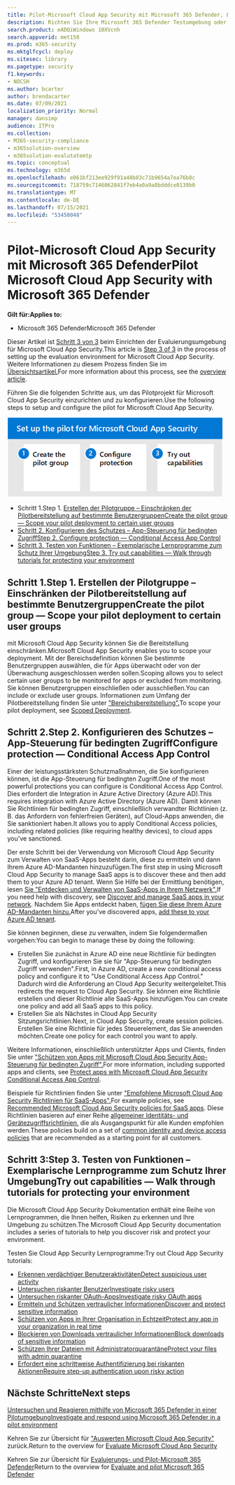 ```yaml
---
title: Pilot-Microsoft Cloud App Security mit Microsoft 365 Defender, Erstellen von Pilotgruppen, Konfigurieren der Steuerung des bedingten Zugriffs, Testen von Funktionen, Einrichten im Rahmen Microsoft 365 Defender
description: Richten Sie Ihre Microsoft 365 Defender Testumgebung oder Pilotumgebung ein, um die Sicherheitslösung zum Schutz von Geräten, Identität, Daten und Anwendungen zu testen und zu testen.
search.product: eADQiWindows 10XVcnh
search.appverid: met150
ms.prod: m365-security
ms.mktglfcycl: deploy
ms.sitesec: library
ms.pagetype: security
f1.keywords:
- NOCSH
ms.author: bcarter
author: brendacarter
ms.date: 07/09/2021
localization_priority: Normal
manager: dansimp
audience: ITPro
ms.collection:
- M365-security-compliance
- m365solution-overview
- m365solution-evalutatemtp
ms.topic: conceptual
ms.technology: m365d
ms.openlocfilehash: e061bf213ee929f91a48b03c71b9654a7ea76b8c
ms.sourcegitcommit: 718759c7146062841f7eb4a0a9a8bdddce0139b0
ms.translationtype: MT
ms.contentlocale: de-DE
ms.lasthandoff: 07/15/2021
ms.locfileid: "53458048"
---
```

# <a name="pilot-microsoft-cloud-app-security-with-microsoft-365-defender"></a><span data-ttu-id="a5f53-103">Pilot-Microsoft Cloud App Security mit Microsoft 365 Defender</span><span class="sxs-lookup"><span data-stu-id="a5f53-103">Pilot Microsoft Cloud App Security with Microsoft 365 Defender</span></span>


<span data-ttu-id="a5f53-104">**Gilt für:**</span><span class="sxs-lookup"><span data-stu-id="a5f53-104">**Applies to:**</span></span>
- <span data-ttu-id="a5f53-105">Microsoft 365 Defender</span><span class="sxs-lookup"><span data-stu-id="a5f53-105">Microsoft 365 Defender</span></span>

<span data-ttu-id="a5f53-106">Dieser Artikel ist [Schritt 3 von 3](eval-defender-mcas-overview.md) beim Einrichten der Evaluierungsumgebung für Microsoft Cloud App Security.</span><span class="sxs-lookup"><span data-stu-id="a5f53-106">This article is [Step 3 of 3](eval-defender-mcas-overview.md) in the process of setting up the evaluation environment for Microsoft Cloud App Security.</span></span> <span data-ttu-id="a5f53-107">Weitere Informationen zu diesem Prozess finden Sie im [Übersichtsartikel.](eval-defender-mcas-overview.md)</span><span class="sxs-lookup"><span data-stu-id="a5f53-107">For more information about this process, see the [overview article](eval-defender-mcas-overview.md).</span></span>

<span data-ttu-id="a5f53-108">Führen Sie die folgenden Schritte aus, um das Pilotprojekt für Microsoft Cloud App Security einzurichten und zu konfigurieren.</span><span class="sxs-lookup"><span data-stu-id="a5f53-108">Use the following steps to setup and configure the pilot for Microsoft Cloud App Security.</span></span>


![Schritte für pilotierende Microsoft Cloud App Security](../../media/defender/m365-defender-mcas-pilot-steps.png)

- <span data-ttu-id="a5f53-110">Schritt 1.</span><span class="sxs-lookup"><span data-stu-id="a5f53-110">Step 1.</span></span> [<span data-ttu-id="a5f53-111">Erstellen der Pilotgruppe – Einschränken der Pilotbereitstellung auf bestimmte Benutzergruppen</span><span class="sxs-lookup"><span data-stu-id="a5f53-111">Create the pilot group — Scope your pilot deployment to certain user groups</span></span>](#step-1-create-the-pilot-group--scope-your-pilot-deployment-to-certain-user-groups)
- [<span data-ttu-id="a5f53-112">Schritt 2. Konfigurieren des Schutzes – App-Steuerung für bedingten Zugriff</span><span class="sxs-lookup"><span data-stu-id="a5f53-112">Step 2. Configure protection — Conditional Access App Control</span></span>](#step-2-configure-protection--conditional-access-app-control)
- [<span data-ttu-id="a5f53-113">Schritt 3. Testen von Funktionen – Exemplarische Lernprogramme zum Schutz Ihrer Umgebung</span><span class="sxs-lookup"><span data-stu-id="a5f53-113">Step 3. Try out capabilities — Walk through tutorials for protecting your environment</span></span>](#step-3-try-out-capabilities--walk-through-tutorials-for-protecting-your-environment) 


## <a name="step-1-create-the-pilot-group--scope-your-pilot-deployment-to-certain-user-groups"></a><span data-ttu-id="a5f53-114">Schritt 1.</span><span class="sxs-lookup"><span data-stu-id="a5f53-114">Step 1.</span></span> <span data-ttu-id="a5f53-115">Erstellen der Pilotgruppe – Einschränken der Pilotbereitstellung auf bestimmte Benutzergruppen</span><span class="sxs-lookup"><span data-stu-id="a5f53-115">Create the pilot group — Scope your pilot deployment to certain user groups</span></span>

<span data-ttu-id="a5f53-116">mit Microsoft Cloud App Security können Sie die Bereitstellung einschränken.</span><span class="sxs-lookup"><span data-stu-id="a5f53-116">Microsoft Cloud App Security enables you to scope your deployment.</span></span> <span data-ttu-id="a5f53-117">Mit der Bereichsdefinition können Sie bestimmte Benutzergruppen auswählen, die für Apps überwacht oder von der Überwachung ausgeschlossen werden sollen.</span><span class="sxs-lookup"><span data-stu-id="a5f53-117">Scoping allows you to select certain user groups to be monitored for apps or excluded from monitoring.</span></span> <span data-ttu-id="a5f53-118">Sie können Benutzergruppen einschließen oder ausschließen.</span><span class="sxs-lookup"><span data-stu-id="a5f53-118">You can include or exclude user groups.</span></span> <span data-ttu-id="a5f53-119">Informationen zum Umfang der Pilotbereitstellung finden Sie unter ["Bereichsbereitstellung".](/cloud-app-security/scoped-deployment)</span><span class="sxs-lookup"><span data-stu-id="a5f53-119">To scope your pilot deployment, see [Scoped Deployment](/cloud-app-security/scoped-deployment).</span></span>


## <a name="step-2-configure-protection--conditional-access-app-control"></a><span data-ttu-id="a5f53-120">Schritt 2.</span><span class="sxs-lookup"><span data-stu-id="a5f53-120">Step 2.</span></span> <span data-ttu-id="a5f53-121">Konfigurieren des Schutzes – App-Steuerung für bedingten Zugriff</span><span class="sxs-lookup"><span data-stu-id="a5f53-121">Configure protection — Conditional Access App Control</span></span>

<span data-ttu-id="a5f53-122">Einer der leistungsstärksten Schutzmaßnahmen, die Sie konfigurieren können, ist die App-Steuerung für bedingten Zugriff.</span><span class="sxs-lookup"><span data-stu-id="a5f53-122">One of the most powerful protections you can configure is Conditional Access App Control.</span></span> <span data-ttu-id="a5f53-123">Dies erfordert die Integration in Azure Active Directory (Azure AD).</span><span class="sxs-lookup"><span data-stu-id="a5f53-123">This requires integration with Azure Active Directory (Azure AD).</span></span> <span data-ttu-id="a5f53-124">Damit können Sie Richtlinien für bedingten Zugriff, einschließlich verwandter Richtlinien (z. B. das Anfordern von fehlerfreien Geräten), auf Cloud-Apps anwenden, die Sie sanktioniert haben.</span><span class="sxs-lookup"><span data-stu-id="a5f53-124">It allows you to apply Conditional Access policies, including related policies (like requiring healthy devices), to cloud apps you've sanctioned.</span></span> 

<span data-ttu-id="a5f53-125">Der erste Schritt bei der Verwendung von Microsoft Cloud App Security zum Verwalten von SaaS-Apps besteht darin, diese zu ermitteln und dann Ihrem Azure AD-Mandanten hinzuzufügen.</span><span class="sxs-lookup"><span data-stu-id="a5f53-125">The first step in using Microsoft Cloud App Security to manage SaaS apps is to discover these and then add them to your Azure AD tenant.</span></span> <span data-ttu-id="a5f53-126">Wenn Sie Hilfe bei der Ermittlung benötigen, lesen [Sie "Entdecken und Verwalten von SaaS-Apps in Ihrem Netzwerk".](/cloud-app-security/tutorial-shadow-it)</span><span class="sxs-lookup"><span data-stu-id="a5f53-126">If you need help with discovery, see [Discover and manage SaaS apps in your network](/cloud-app-security/tutorial-shadow-it).</span></span> <span data-ttu-id="a5f53-127">Nachdem Sie Apps entdeckt haben, [fügen Sie diese Ihrem Azure AD-Mandanten hinzu.](/azure/active-directory/manage-apps/add-application-portal)</span><span class="sxs-lookup"><span data-stu-id="a5f53-127">After you've discovered apps, [add these to your Azure AD tenant](/azure/active-directory/manage-apps/add-application-portal).</span></span>

<span data-ttu-id="a5f53-128">Sie können beginnen, diese zu verwalten, indem Sie folgendermaßen vorgehen:</span><span class="sxs-lookup"><span data-stu-id="a5f53-128">You can begin to manage these by doing the following:</span></span>

- <span data-ttu-id="a5f53-129">Erstellen Sie zunächst in Azure AD eine neue Richtlinie für bedingten Zugriff, und konfigurieren Sie sie für "App-Steuerung für bedingten Zugriff verwenden".</span><span class="sxs-lookup"><span data-stu-id="a5f53-129">First, in Azure AD, create a new conditional access policy and configure it to "Use Conditional Access App Control."</span></span> <span data-ttu-id="a5f53-130">Dadurch wird die Anforderung an Cloud App Security weitergeleitet.</span><span class="sxs-lookup"><span data-stu-id="a5f53-130">This redirects the request to Cloud App Security.</span></span> <span data-ttu-id="a5f53-131">Sie können eine Richtlinie erstellen und dieser Richtlinie alle SaaS-Apps hinzufügen.</span><span class="sxs-lookup"><span data-stu-id="a5f53-131">You can create one policy and add all SaaS apps to this policy.</span></span>
- <span data-ttu-id="a5f53-132">Erstellen Sie als Nächstes in Cloud App Security Sitzungsrichtlinien.</span><span class="sxs-lookup"><span data-stu-id="a5f53-132">Next, in Cloud App Security, create session policies.</span></span> <span data-ttu-id="a5f53-133">Erstellen Sie eine Richtlinie für jedes Steuerelement, das Sie anwenden möchten.</span><span class="sxs-lookup"><span data-stu-id="a5f53-133">Create one policy for each control you want to apply.</span></span>

<span data-ttu-id="a5f53-134">Weitere Informationen, einschließlich unterstützter Apps und Clients, finden Sie unter ["Schützen von Apps mit Microsoft Cloud App Security App-Steuerung für bedingten Zugriff".](/cloud-app-security/proxy-intro-aad)</span><span class="sxs-lookup"><span data-stu-id="a5f53-134">For more information, including supported apps and clients, see [Protect apps with Microsoft Cloud App Security Conditional Access App Control](/cloud-app-security/proxy-intro-aad).</span></span> 

<span data-ttu-id="a5f53-135">Beispiele für Richtlinien finden Sie unter ["Empfohlene Microsoft Cloud App Security Richtlinien für SaaS-Apps".](../office-365-security/mcas-saas-access-policies.md)</span><span class="sxs-lookup"><span data-stu-id="a5f53-135">For example policies, see [Recommended Microsoft Cloud App Security policies for SaaS apps](../office-365-security/mcas-saas-access-policies.md).</span></span> <span data-ttu-id="a5f53-136">Diese Richtlinien basieren auf einer Reihe [allgemeiner Identitäts- und Gerätezugriffsrichtlinien,](../office-365-security/microsoft-365-policies-configurations.md) die als Ausgangspunkt für alle Kunden empfohlen werden.</span><span class="sxs-lookup"><span data-stu-id="a5f53-136">These policies build on a set of [common identity and device access policies](../office-365-security/microsoft-365-policies-configurations.md) that are recommended as a starting point for all customers.</span></span> 

## <a name="step-3-try-out-capabilities--walk-through-tutorials-for-protecting-your-environment"></a><span data-ttu-id="a5f53-137">Schritt 3:</span><span class="sxs-lookup"><span data-stu-id="a5f53-137">Step 3.</span></span> <span data-ttu-id="a5f53-138">Testen von Funktionen – Exemplarische Lernprogramme zum Schutz Ihrer Umgebung</span><span class="sxs-lookup"><span data-stu-id="a5f53-138">Try out capabilities — Walk through tutorials for protecting your environment</span></span> 

<span data-ttu-id="a5f53-139">Die Microsoft Cloud App Security Dokumentation enthält eine Reihe von Lernprogrammen, die Ihnen helfen, Risiken zu erkennen und Ihre Umgebung zu schützen.</span><span class="sxs-lookup"><span data-stu-id="a5f53-139">The Microsoft Cloud App Security documentation includes a series of tutorials to help you discover risk and protect your environment.</span></span> 

<span data-ttu-id="a5f53-140">Testen Sie Cloud App Security Lernprogramme:</span><span class="sxs-lookup"><span data-stu-id="a5f53-140">Try out Cloud App Security tutorials:</span></span>

- [<span data-ttu-id="a5f53-141">Erkennen verdächtiger Benutzeraktivitäten</span><span class="sxs-lookup"><span data-stu-id="a5f53-141">Detect suspicious user activity</span></span>](/cloud-app-security/tutorial-suspicious-activity)
- [<span data-ttu-id="a5f53-142">Untersuchen riskanter Benutzer</span><span class="sxs-lookup"><span data-stu-id="a5f53-142">Investigate risky users</span></span>](/cloud-app-security/tutorial-ueba)
- [<span data-ttu-id="a5f53-143">Untersuchen riskanter OAuth-Apps</span><span class="sxs-lookup"><span data-stu-id="a5f53-143">Investigate risky OAuth apps</span></span>](/cloud-app-security/investigate-risky-oauth)
- [<span data-ttu-id="a5f53-144">Ermitteln und Schützen vertraulicher Informationen</span><span class="sxs-lookup"><span data-stu-id="a5f53-144">Discover and protect sensitive information</span></span>](/cloud-app-security/tutorial-dlp)
- [<span data-ttu-id="a5f53-145">Schützen von Apps in Ihrer Organisation in Echtzeit</span><span class="sxs-lookup"><span data-stu-id="a5f53-145">Protect any app in your organization in real time</span></span>](/cloud-app-security/tutorial-proxy)
- [<span data-ttu-id="a5f53-146">Blockieren von Downloads vertraulicher Informationen</span><span class="sxs-lookup"><span data-stu-id="a5f53-146">Block downloads of sensitive information</span></span>](/cloud-app-security/use-case-proxy-block-session-aad)
- [<span data-ttu-id="a5f53-147">Schützen Ihrer Dateien mit Administratorquarantäne</span><span class="sxs-lookup"><span data-stu-id="a5f53-147">Protect your files with admin quarantine</span></span>](/cloud-app-security/use-case-admin-quarantine)
- [<span data-ttu-id="a5f53-148">Erfordert eine schrittweise Authentifizierung bei riskanten Aktionen</span><span class="sxs-lookup"><span data-stu-id="a5f53-148">Require step-up authentication upon risky action</span></span>](/cloud-app-security/tutorial-step-up-authentication)

## <a name="next-steps"></a><span data-ttu-id="a5f53-149">Nächste Schritte</span><span class="sxs-lookup"><span data-stu-id="a5f53-149">Next steps</span></span>

[<span data-ttu-id="a5f53-150">Untersuchen und Reagieren mithilfe von Microsoft 365 Defender in einer Pilotumgebung</span><span class="sxs-lookup"><span data-stu-id="a5f53-150">Investigate and respond using Microsoft 365 Defender in a pilot environment</span></span>](eval-defender-investigate-respond.md)

<span data-ttu-id="a5f53-151">Kehren Sie zur Übersicht für ["Auswerten Microsoft Cloud App Security"](eval-defender-mcas-overview.md) zurück.</span><span class="sxs-lookup"><span data-stu-id="a5f53-151">Return to the overview for [Evaluate Microsoft Cloud App Security](eval-defender-mcas-overview.md)</span></span>

<span data-ttu-id="a5f53-152">Kehren Sie zur Übersicht für [Evaluierungs- und Pilot-Microsoft 365 Defender](eval-overview.md)</span><span class="sxs-lookup"><span data-stu-id="a5f53-152">Return to the overview for [Evaluate and pilot Microsoft 365 Defender](eval-overview.md)</span></span>